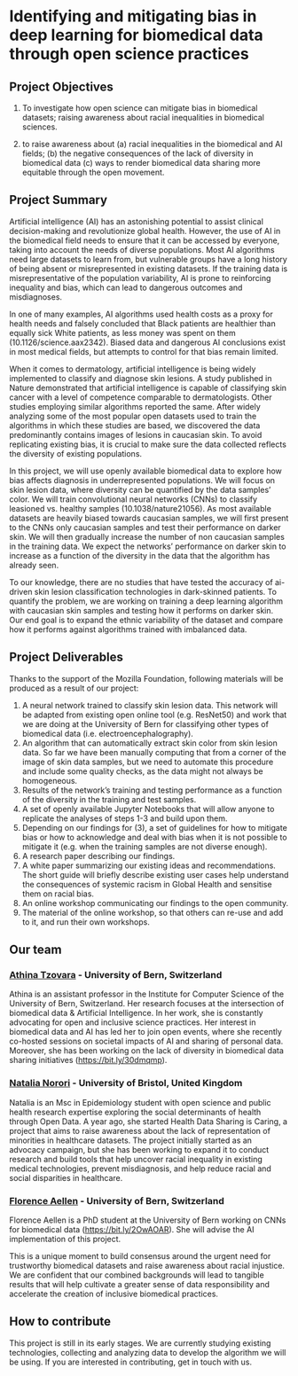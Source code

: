 
# Identifying and mitigating bias in deep learning for biomedical data through open science practices

## Project Objectives 

1. To investigate how open science can mitigate bias in biomedical datasets; raising awareness about racial inequalities in biomedical sciences.

2. to raise awareness about (a) racial inequalities in the biomedical and AI fields; (b) the negative consequences of the lack of diversity in biomedical data (c) ways to render biomedical data sharing more equitable through the open movement.


## Project Summary 

Artificial intelligence (AI) has an astonishing potential to assist clinical decision-making and revolutionize global health. However, the use of AI in the biomedical field needs to ensure that it can be accessed by everyone, taking into account the needs of diverse populations. Most AI algorithms need large datasets to learn from, but vulnerable groups have a long history of being absent or misrepresented in existing datasets. If the training data is misrepresentative of the population variability, AI is prone to reinforcing inequality and bias, which can lead to dangerous outcomes and misdiagnoses.

In one of many examples, AI algorithms used health costs as a proxy for health needs and falsely concluded that Black patients are healthier than equally sick White patients, as less money was spent on them (10.1126/science.aax2342). Biased data and dangerous AI conclusions exist in most medical fields, but attempts to control for that bias remain limited.

When it comes to dermatology,  artificial intelligence is being widely implemented to classify and diagnose skin lesions. A study published in Nature demonstrated that artificial intelligence is capable of classifying skin cancer with a level of competence comparable to dermatologists. Other studies employing similar algorithms reported the same. After widely analyzing some of the most popular open datasets used to train the algorithms in which these studies are based, we discovered the data predominantly contains images of lesions in caucasian skin. To avoid replicating existing bias, it is crucial to make sure the data collected reflects the diversity of existing populations.

In this project, we will use openly available biomedical data to explore how bias affects diagnosis in underrepresented populations. We will focus on skin lesion data, where diversity can be quantified by the data samples’ color. We will train convolutional neural networks (CNNs) to classify leasioned vs. healthy samples (10.1038/nature21056). As most available datasets are heavily biased towards caucasian samples, we will first present to the CNNs only caucasian samples and test their performance on darker skin. We will then gradually increase the number of non caucasian samples in the training data. We expect the networks’ performance on darker skin to increase as a function of the diversity in the data that the algorithm has already seen. 

To our knowledge, there are no studies that have tested the accuracy of ai-driven skin lesion classification technologies in dark-skinned patients. To quantify the problem, we are working on training a deep learning algorithm with caucasian skin samples and testing how it performs on darker skin.  Our end goal is to expand the ethnic variability of the dataset and compare how it performs against algorithms trained with imbalanced data. 

## Project Deliverables 
Thanks to the support of the Mozilla Foundation, following materials will be produced as a result of our project:

1. A neural network trained to classify skin lesion data. This network will be adapted from existing open online tool (e.g. ResNet50) and work that we are doing at the University of Bern for classifying other types of biomedical data (i.e. electroencephalography).
2. An algorithm that can automatically extract skin color from skin lesion data. So far we have been manually computing that from a corner of the image of skin data samples, but we need to automate this procedure and include some quality checks, as the data might not always be homogeneous.
3. Results of the network’s training and testing performance as a function of the diversity in the training and test samples.
4. A set of openly available Jupyter Notebooks that will allow anyone to replicate the analyses of steps 1-3 and build upon them.
5. Depending on our findings for (3), a set of guidelines for how to mitigate bias or how to acknowledge and deal with bias when it is not possible to mitigate it (e.g. when the training samples are not diverse enough).
6. A research paper describing our findings.
7. A white paper summarizing our existing ideas and recommendations. The short guide will briefly describe existing user cases help  understand the consequences of systemic racism in Global Health and sensitise them on racial bias. 
8. An online workshop communicating our findings to the open community.
9. The material of the online workshop, so that others can re-use and add to it, and run their own workshops.
  
## Our team 

### [Athina Tzovara](https://twitter.com/aath0) - University of Bern, Switzerland 

Athina is an assistant professor in the Institute for Computer Science of the University of Bern, Switzerland. Her research focuses at the intersection of biomedical data & Artificial Intelligence. In her work, she is constantly advocating for open and inclusive science practices. Her interest in biomedical data and AI has led her to join open events, where she recently co-hosted sessions on societal impacts of AI and sharing of personal data. Moreover, she has been working on the lack of diversity in biomedical data sharing initiatives (https://bit.ly/30dmqmp). 


### [Natalia Norori](https://twitter.com/natalianorori) - University of Bristol, United Kingdom
Natalia is an Msc in Epidemiology student with open science and public health research expertise exploring the social determinants of health through Open Data. A year ago, she started Health Data Sharing is Caring, a  project that aims to raise awareness about the lack of representation of minorities in healthcare datasets. The project initially started as an advocacy campaign,  but she has been working to expand it to conduct research and build tools that help uncover racial inequality in existing medical technologies, prevent misdiagnosis, and help reduce racial and social disparities in healthcare. 


### [Florence Aellen](https://www.inf.unibe.ch/about_us/people/ccn/aellen_florence/index_eng.html) - University of Bern, Switzerland
Florence Aellen is a PhD student at the University of Bern working on CNNs for biomedical data (https://bit.ly/2OwAOAR). She will advise the AI implementation of this project.

This is a unique moment to build consensus around the urgent need for trustworthy biomedical datasets and raise awareness about racial injustice.  We are confident that our combined backgrounds will lead to tangible results that will help cultivate a greater sense of data responsibility and accelerate the creation of inclusive biomedical practices. 


## How to contribute 
This project is still in its early stages. We are currently studying existing technologies, collecting and analyzing data to develop the algorithm we will be using. If you are interested in contributing, get in touch with us. 

